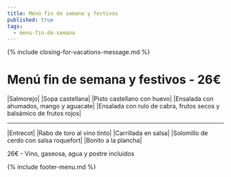 ```yaml
---
title: Menú fin de semana y festivos
published: true
tags:
  - menu-fin-de-semana
---
```


{% include closing-for-vacations-message.md %}

# Menú fin de semana y festivos - 26€

|Salmorejo|
|Sopa castellana|
|Pisto castellano con huevo|
|Ensalada con ahumados, mango y aguacate|
|Ensalada con rulo de cabra, frutos secos y balsámico de frutos rojos|

------

|Entrecot|
|Rabo de toro al vino tinto|
|Carrillada en salsa|
|Solomillo de cerdo con salsa roquefort|
|Bonito a la plancha|

<!-- |Cordero asado|eligiendo este segundo plato se añade 10€ al menú, en total 36€| -->

26€ - Vino, gaseosa, agua y postre incluidos

{% include footer-menu.md %}
